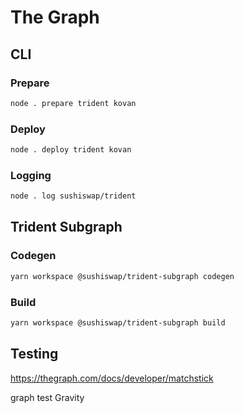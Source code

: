 # The Graph

## CLI

### Prepare

```sh
node . prepare trident kovan
```

### Deploy

```sh
node . deploy trident kovan
```

### Logging

```sh
node . log sushiswap/trident
```

## Trident Subgraph

### Codegen

```sh
yarn workspace @sushiswap/trident-subgraph codegen
```

### Build

```sh
yarn workspace @sushiswap/trident-subgraph build
```

## Testing

https://thegraph.com/docs/developer/matchstick

graph test Gravity <ONE-OR-MORE-TEST-NAMES>

